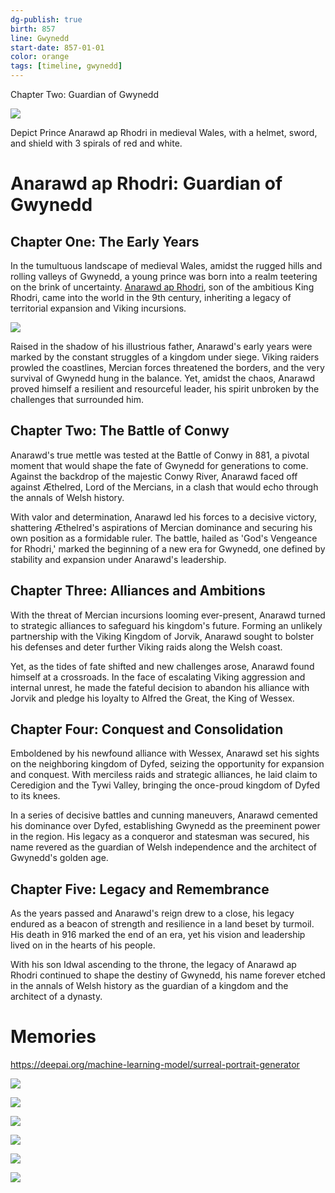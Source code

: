 ```yaml
---
dg-publish: true
birth: 857
line: Gwynedd
start-date: 857-01-01
color: orange
tags: [timeline, gwynedd]
---
```

<span
	  class='ob-timelines' 
	  data-img = 'https://i.imgur.com/aKtysIk.jpeg'>
	  Chapter Two: Guardian of Gwynedd 
</span>

![](https://i.imgur.com/fUvpdcM.png)

Depict Prince Anarawd ap Rhodri in medieval Wales, with a helmet, sword, and shield with 3 spirals of red and white.

# Anarawd ap Rhodri: Guardian of Gwynedd

## Chapter One: The Early Years

In the tumultuous landscape of medieval Wales, amidst the rugged hills and rolling valleys of Gwynedd, a young prince was born into a realm teetering on the brink of uncertainty. [Anarawd ap Rhodri](https://en.wikipedia.org/wiki/Anarawd_ap_Rhodri), son of the ambitious King Rhodri, came into the world in the 9th century, inheriting a legacy of territorial expansion and Viking incursions.

![](https://i.imgur.com/aKtysIk.jpeg)

Raised in the shadow of his illustrious father, Anarawd's early years were marked by the constant struggles of a kingdom under siege. Viking raiders prowled the coastlines, Mercian forces threatened the borders, and the very survival of Gwynedd hung in the balance. Yet, amidst the chaos, Anarawd proved himself a resilient and resourceful leader, his spirit unbroken by the challenges that surrounded him.


## Chapter Two: The Battle of Conwy

Anarawd's true mettle was tested at the Battle of Conwy in 881, a pivotal moment that would shape the fate of Gwynedd for generations to come. Against the backdrop of the majestic Conwy River, Anarawd faced off against Æthelred, Lord of the Mercians, in a clash that would echo through the annals of Welsh history.

With valor and determination, Anarawd led his forces to a decisive victory, shattering Æthelred's aspirations of Mercian dominance and securing his own position as a formidable ruler. The battle, hailed as 'God's Vengeance for Rhodri,' marked the beginning of a new era for Gwynedd, one defined by stability and expansion under Anarawd's leadership.

## Chapter Three: Alliances and Ambitions

With the threat of Mercian incursions looming ever-present, Anarawd turned to strategic alliances to safeguard his kingdom's future. Forming an unlikely partnership with the Viking Kingdom of Jorvik, Anarawd sought to bolster his defenses and deter further Viking raids along the Welsh coast.

Yet, as the tides of fate shifted and new challenges arose, Anarawd found himself at a crossroads. In the face of escalating Viking aggression and internal unrest, he made the fateful decision to abandon his alliance with Jorvik and pledge his loyalty to Alfred the Great, the King of Wessex.

## Chapter Four: Conquest and Consolidation

Emboldened by his newfound alliance with Wessex, Anarawd set his sights on the neighboring kingdom of Dyfed, seizing the opportunity for expansion and conquest. With merciless raids and strategic alliances, he laid claim to Ceredigion and the Tywi Valley, bringing the once-proud kingdom of Dyfed to its knees.

In a series of decisive battles and cunning maneuvers, Anarawd cemented his dominance over Dyfed, establishing Gwynedd as the preeminent power in the region. His legacy as a conqueror and statesman was secured, his name revered as the guardian of Welsh independence and the architect of Gwynedd's golden age.

## Chapter Five: Legacy and Remembrance

As the years passed and Anarawd's reign drew to a close, his legacy endured as a beacon of strength and resilience in a land beset by turmoil. His death in 916 marked the end of an era, yet his vision and leadership lived on in the hearts of his people.

With his son Idwal ascending to the throne, the legacy of Anarawd ap Rhodri continued to shape the destiny of Gwynedd, his name forever etched in the annals of Welsh history as the guardian of a kingdom and the architect of a dynasty.

# Memories

https://deepai.org/machine-learning-model/surreal-portrait-generator

![](https://i.imgur.com/SuIG5bn.jpeg)


![](https://i.imgur.com/71S6Qrx.png)

![](https://i.imgur.com/oA188aK.png)

![](https://i.imgur.com/1Q0Ml0C.png)

![](https://i.imgur.com/GbjtAXw.png)

![](https://i.imgur.com/cesBwcD.jpeg)



